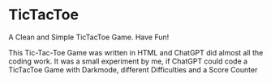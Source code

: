 # TicTacToe
A Clean and Simple TicTacToe Game. Have Fun!

This Tic-Tac-Toe Game was written in HTML and ChatGPT did almost all the coding work.
It was a small experiment by me, if ChatGPT could code a TicTacToe Game with Darkmode, different Difficulties and a Score Counter

